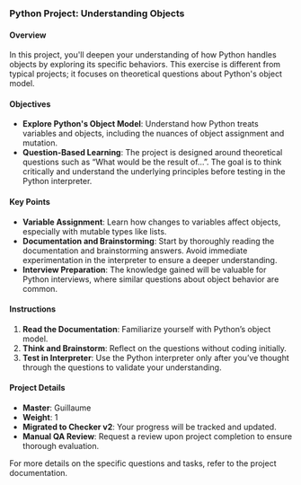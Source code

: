 ### Python Project: Understanding Objects

#### Overview

In this project, you'll deepen your understanding of how Python handles objects by exploring its specific behaviors. This exercise is different from typical projects; it focuses on theoretical questions about Python's object model. 

#### Objectives

- **Explore Python's Object Model**: Understand how Python treats variables and objects, including the nuances of object assignment and mutation.
- **Question-Based Learning**: The project is designed around theoretical questions such as “What would be the result of…”. The goal is to think critically and understand the underlying principles before testing in the Python interpreter.

#### Key Points

- **Variable Assignment**: Learn how changes to variables affect objects, especially with mutable types like lists.
- **Documentation and Brainstorming**: Start by thoroughly reading the documentation and brainstorming answers. Avoid immediate experimentation in the interpreter to ensure a deeper understanding.
- **Interview Preparation**: The knowledge gained will be valuable for Python interviews, where similar questions about object behavior are common.

#### Instructions

1. **Read the Documentation**: Familiarize yourself with Python’s object model.
2. **Think and Brainstorm**: Reflect on the questions without coding initially.
3. **Test in Interpreter**: Use the Python interpreter only after you’ve thought through the questions to validate your understanding.

#### Project Details

- **Master**: Guillaume
- **Weight**: 1
- **Migrated to Checker v2**: Your progress will be tracked and updated.
- **Manual QA Review**: Request a review upon project completion to ensure thorough evaluation.

For more details on the specific questions and tasks, refer to the project documentation.